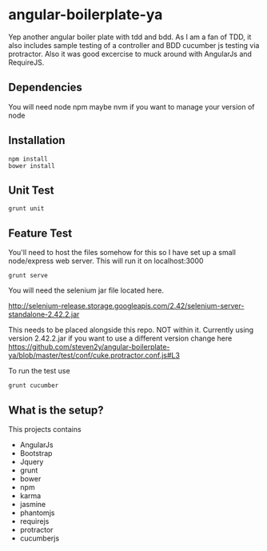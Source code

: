 angular-boilerplate-ya
======================

Yep another angular boiler plate with tdd and bdd.  As I am a fan of TDD, it also includes sample testing of a controller and BDD cucumber js testing via protractor.
Also it was good excercise to muck around with AngularJs and RequireJS.

Dependencies
-------------
You will need 
node
npm
maybe nvm if you want to manage your version of node



Installation
-------------
```
npm install
bower install
```

Unit Test
---------
```
grunt unit
```


Feature Test
---------
You'll need to host the files somehow for this so I have set up a small node/express web server.  This will run it on localhost:3000

```
grunt serve
```

You will need the selenium jar file located here.

http://selenium-release.storage.googleapis.com/2.42/selenium-server-standalone-2.42.2.jar

This needs to be placed alongside this repo.  NOT within it. Currently using version 2.42.2.jar if you want to use a different version change here https://github.com/steven2y/angular-boilerplate-ya/blob/master/test/conf/cuke.protractor.conf.js#L3

To run the test use

```
grunt cucumber
```



What is the setup?
--------------
This projects contains

* AngularJs
* Bootstrap
* Jquery
* grunt
* bower
* npm
* karma
* jasmine
* phantomjs
* requirejs
* protractor
* cucumberjs




